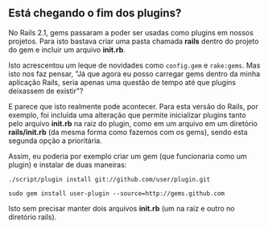 ## Está chegando o fim dos plugins?

No Rails 2.1, gems passaram a poder ser usadas como plugins em nossos projetos. Para isto bastava criar uma pasta chamada **rails** dentro do projeto do gem e incluir um arquivo **init.rb**.

Isto acrescentou um leque de novidades como `config.gem` e `rake:gems`. Mas isto nos faz pensar, "Já que agora eu posso carregar gems dentro da minha aplicação Rails, seria apenas uma questão de tempo até que plugins deixassem de existir"?

E parece que isto realmente pode acontecer. Para esta versão do Rails, por exemplo, foi incluída uma alteração que permite inicializar plugins tanto pelo arquivo **init.rb** na raiz do plugin, como em um arquivo em um diretório **rails/init.rb** (da mesma forma como fazemos com os gems), sendo esta segunda opção a prioritária.

Assim, eu poderia por exemplo criar um gem (que funcionaria como um plugin) e instalar de duas maneiras:

`./script/plugin install git://github.com/user/plugin.git`

`sudo gem install user-plugin --source=http://gems.github.com`

Isto sem precisar manter dois arquivos **init.rb** (um na raiz e outro no diretório rails).
